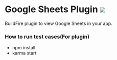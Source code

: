# Google Sheets Plugin ![](https://api.travis-ci.org/BuildFire/googleSheetsPlugin.svg)

BuildFire plugin to view Google Sheets in your app.

### How to run test cases(For plugin)
- npm install
- karma start
